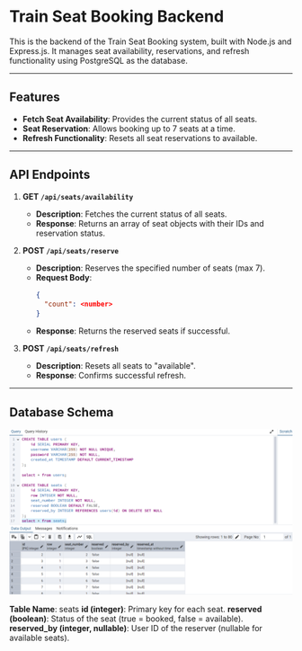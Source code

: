 # Train Seat Booking Backend

This is the backend of the Train Seat Booking system, built with Node.js and Express.js. It manages seat availability, reservations, and refresh functionality using PostgreSQL as the database.

---

## Features

- **Fetch Seat Availability**: Provides the current status of all seats.
- **Seat Reservation**: Allows booking up to 7 seats at a time.
- **Refresh Functionality**: Resets all seat reservations to available.

---

## API Endpoints

1. **GET `/api/seats/availability`**  
   - **Description**: Fetches the current status of all seats.
   - **Response**: Returns an array of seat objects with their IDs and reservation status.

2. **POST `/api/seats/reserve`**  
   - **Description**: Reserves the specified number of seats (max 7).  
   - **Request Body**:  
     ```json
     {
       "count": <number>
     }
     ```
   - **Response**: Returns the reserved seats if successful.

3. **POST `/api/seats/refresh`**  
   - **Description**: Resets all seats to "available".
   - **Response**: Confirms successful refresh.

---



## Database Schema

![Seat Layout](./assets/seat-layout.png)

**Table Name**: seats
**id (integer)**: Primary key for each seat.
**reserved (boolean)**: Status of the seat (true = booked, false = available).
**reserved_by (integer, nullable)**: User ID of the reserver (nullable for available seats).